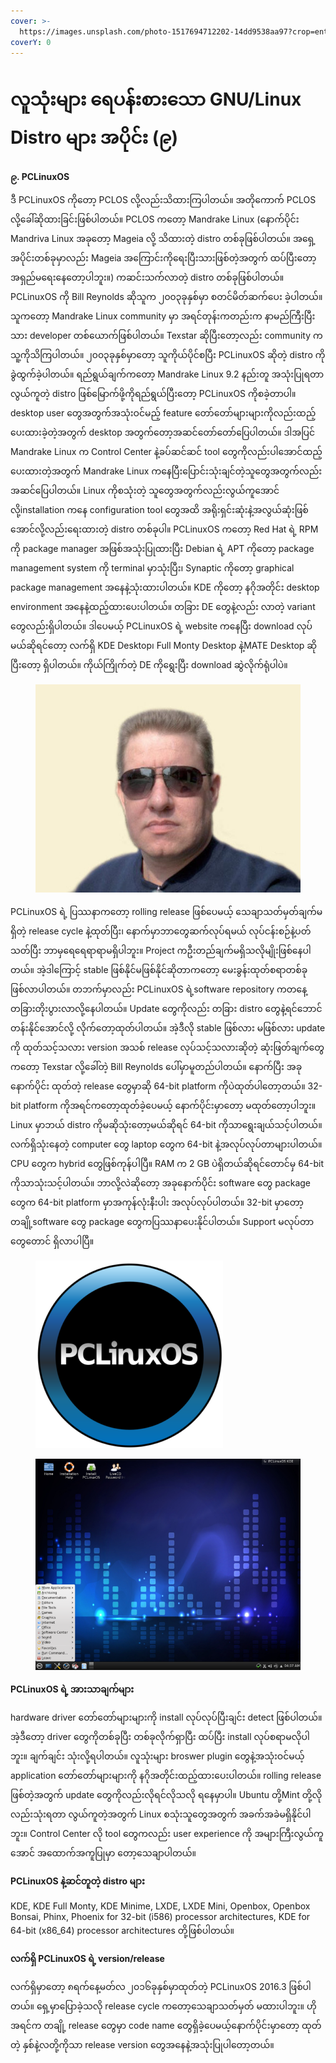 ```yaml
---
cover: >-
  https://images.unsplash.com/photo-1517694712202-14dd9538aa97?crop=entropy&cs=srgb&fm=jpg&ixid=M3wxOTcwMjR8MHwxfHNlYXJjaHwzfHxDb21wdXRlcnxlbnwwfHx8fDE2OTkxNzkwNzV8MA&ixlib=rb-4.0.3&q=85
coverY: 0
---
```


# လူသုံးများ ရေပန်းစားသော GNU/Linux Distro များ အပိုင်း (၉)

**၉. PCLinuxOS**

ဒီ PCLinuxOS ကိုတော့ PCLOS လို့လည်းသိထားကြပါတယ်။ အတိုကောက် PCLOS လို့ခေါ်ဆိုထားခြင်းဖြစ်ပါတယ်။ PCLOS ကတော့ Mandrake Linux (နောက်ပိုင်း Mandriva Linux အခုတော့ Mageia လို့ သိထားတဲ့ distro တစ်ခုဖြစ်ပါတယ်။ အရှေ့အပိုင်းတစ်ခုမှာလည်း Mageia အကြောင်းကိုရေးပြီးသားဖြစ်တဲ့အတွက် ထပ်ပြီးတော့ အရှည်မရေးနေတော့ပါဘူး။) ကဆင်းသက်လာတဲ့ distro တစ်ခုဖြစ်ပါတယ်။ PCLinuxOS ကို Bill Reynolds ဆိုသူက ၂၀၀၃ခုနှစ်မှာ စတင်မိတ်ဆက်ပေး ခဲ့ပါတယ်။ သူကတော့ Mandrake Linux community မှာ အရင်တုန်းကတည်းက နာမည်ကြီးပြီးသား developer တစ်ယောက်ဖြစ်ပါတယ်။ Texstar ဆိုပြီးတော့လည်း community ကသူ့ကိုသိကြပါတယ်။ ၂၀၀၃ခုနှစ်မှာတော့ သူကိုယ်ပိုင်စပြီး PCLinuxOS ဆိုတဲ့ distro ကိုခွဲထွက်ခဲ့ပါတယ်။ ရည်ရွယ်ချက်ကတော့ Mandrake Linux 9.2 နည်းတူ အသုံးပြုရတာလွယ်ကူတဲ့ distro ဖြစ်မြောက်ဖို့ကိုရည်ရွယ်ပြီးတော့ PCLinuxOS ကိုစခဲ့တာပါ။ desktop user တွေအတွက်အသုံးဝင်မည့် feature တော်တော်များများကိုလည်းထည့်ပေးထားခဲ့တဲ့အတွက် desktop အတွက်တော့အဆင်တော်တော်ပြေပါတယ်။ ဒါအပြင် Mandrake Linux က Control Center နဲ့ခပ်ဆင်ဆင် tool တွေကိုလည်းပါအောင်ထည့်ပေးထားတဲ့အတွက် Mandrake Linux ကနေပြီးပြောင်းသုံးချင်တဲ့သူတွေအတွက်လည်း အဆင်ပြေပါတယ်။ Linux ကိုစသုံးတဲ့ သူတွေအတွက်လည်းလွယ်ကူအောင်လို့installation ကနေ configuration tool တွေအထိ အရိုးရှင်းဆုံးနဲ့အလွယ်ဆုံးဖြစ်အောင်လို့လည်းရေးထားတဲ့ distro တစ်ခုပါ။ PCLinuxOS ကတော့ Red Hat ရဲ့ RPM ကို package manager အဖြစ်အသုံးပြုထားပြီး Debian ရဲ့ APT ကိုတော့ package management system ကို terminal မှာသုံးပြီး၊ Synaptic ကိုတော့ graphical package management အနေနဲ့သုံးထားပါတယ်။ KDE ကိုတော့ နဂိုအတိုင်း desktop environment အနေနဲ့ထည့်ထားပေးပါတယ်။ တခြား DE တွေနဲ့လည်း လာတဲ့ variant တွေလည်းရှိပါတယ်။ ဒါပေမယ့် PCLinuxOS ရဲ့ website ကနေပြီး download လုပ်မယ်ဆိုရင်တော့ လက်ရှိ KDE Desktop၊ Full Monty Desktop နဲ့MATE Desktop ဆိုပြီးတော့ ရှိပါတယ်။ ကိုယ်ကြိုက်တဲ့ DE ကိုရွေးပြီး download ဆွဲလိုက်ရုံပါပဲ။

<figure><img src="../.gitbook/assets/texstar.jpg" alt=""><figcaption></figcaption></figure>

PCLinuxOS ရဲ့ ပြဿနာကတော့ rolling release ဖြစ်ပေမယ့် သေချာသတ်မှတ်ချက်မရှိတဲ့ release cycle နဲ့ထုတ်ပြီး၊ နောက်မှာဘာတွေဆက်လုပ်ရမယ် လုပ်ငန်းစဉ်နဲ့ပတ်သတ်ပြီး ဘာမှရေရေရာရာမရှိပါဘူး။ Project ကဦးတည်ချက်မရှိသလိုမျိုးဖြစ်နေပါတယ်။ အဲ့ဒါကြောင့် stable ဖြစ်နိုင်မဖြစ်နိုင်ဆိုတာကတော့ မေးခွန်းထုတ်စရာတစ်ခုဖြစ်လာပါတယ်။ တဘက်မှာလည်း PCLinuxOS ရဲ့software repository ကတနေ့တခြားတိုးပွားလာလို့နေပါတယ်။ Update တွေကိုလည်း တခြား distro တွေနဲ့ရင်ဘောင်တန်းနိုင်အောင်လို့ လိုက်တော့ထုတ်ပါတယ်။ အဲ့ဒီလို stable ဖြစ်လား မဖြစ်လား update ကို ထုတ်သင့်သလား version အသစ် release လုပ်သင့်သလားဆိုတဲ့ ဆုံးဖြတ်ချက်တွေကတော့ Texstar လို့ခေါ်တဲ့ Bill Reynolds ပေါ်မှာမူတည်ပါတယ်။ နောက်ပြီး အခုနောက်ပိုင်း ထုတ်တဲ့ release တွေမှာဆို 64-bit platform ကိုပဲထုတ်ပါတော့တယ်။ 32-bit platform ကိုအရင်ကတော့ထုတ်ခဲ့ပေမယ့် နောက်ပိုင်းမှာတော့ မထုတ်တော့ပါဘူး။ Linux မှာဘယ် distro ကိုမဆိုသုံးတော့မယ်ဆိုရင် 64-bit ကိုသာရွေးချယ်သင့်ပါတယ်။ လက်ရှိသုံးနေတဲ့ computer တွေ laptop တွေက 64-bit နဲ့အလုပ်လုပ်တာများပါတယ်။ CPU တွေက hybrid တွေဖြစ်ကုန်ပါပြီ။ RAM က 2 GB ပဲရှိတယ်ဆိုရင်တောင်မှ 64-bit ကိုသာသုံးသင့်ပါတယ်။ ဘာလို့လဲဆိုတော့ အခုနောက်ပိုင်း software တွေ package တွေက 64-bit platform မှာအကုန်လုံးနီးပါး အလုပ်လုပ်ပါတယ်။ 32-bit မှာတော့ တချို့software တွေ package တွေကပြဿနာပေးနိုင်ပါတယ်။ Support မလုပ်တာတွေတောင် ရှိလာပါပြီ။

<figure><img src="../.gitbook/assets/500px-PCLinuxOS_logo.svg_-300x300.png" alt=""><figcaption></figcaption></figure>

<figure><img src="../.gitbook/assets/pclinuxos-768x614.png" alt=""><figcaption></figcaption></figure>

**PCLinuxOS ရဲ့ အားသာချက်များ**

hardware driver တော်တော်များများကို install လုပ်လုပ်ပြီးချင်း detect ဖြစ်ပါတယ်။ အဲ့ဒီတော့ driver တွေကိုတစ်ခုပြီး တစ်ခုလိုက်ရှာပြီး ထပ်ပြီး install လုပ်စရာမလိုပါဘူး။ ချက်ချင်း သုံးလို့ရပါတယ်။ လူသုံးများ broswer plugin တွေနဲ့အသုံးဝင်မယ့် application တော်တော်များများကို နဂိုအတိုင်းထည့်ထားပေးပါတယ်။ rolling release ဖြစ်တဲ့အတွက် update တွေကိုလည်းလိုရင်လိုသလို ရနေမှာပါ။ Ubuntu တို့Mint တို့လိုလည်းသုံးရတာ လွယ်ကူတဲ့အတွက် Linux စသုံးသူတွေအတွက် အခက်အခဲမရှိနိုင်ပါဘူး။ Control Center လို tool တွေကလည်း user experience ကို အများကြီးလွယ်ကူအောင် အထောက်အကူပြုမှာ တော့သေချာပါတယ်။

**PCLinuxOS နဲ့ဆင်တူတဲ့ distro များ**

KDE, KDE Full Monty, KDE Minime, LXDE, LXDE Mini, Openbox, Openbox Bonsai, Phinx, Phoenix for 32-bit (i586) processor architectures, KDE for 64-bit (x86\_64) processor architectures တို့ဖြစ်ပါတယ်။

**လက်ရှိ PCLinuxOS ရဲ့ version/release**

လက်ရှိမှာတော့ ၈ရက်နေ့မတ်လ ၂၀၁၆ခုနှစ်မှာထုတ်တဲ့ PCLinuxOS 2016.3 ဖြစ်ပါတယ်။ ရှေ့မှာပြောခဲ့သလို release cycle ကတော့သေချာသတ်မှတ် မထားပါဘူး။ ဟိုအရင်က တချို့ release တွေမှာ code name တွေရှိခဲ့ပေမယ့်နောက်ပိုင်းမှာတော့ ထုတ်တဲ့ နှစ်နဲ့လတို့ကိုသာ release version တွေအနေနဲ့အသုံးပြုပါတော့တယ်။
